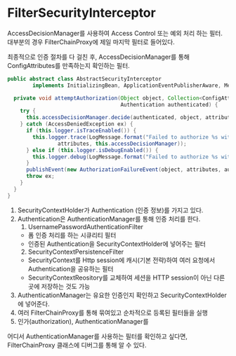 # FilterSecurityInterceptor

AccessDecisionManager를 사용하여 Access Control 또는 예외 처리 하는 필터. 대부분의 경우
FilterChainProxy에 제일 마지막 필터로 들어있다.

최종적으로 인증 절차를 다 걸친 후, AccessDecisionManager를 통해 ConfigAttributes를 만족하는지 확인하는 필터.

```java
public abstract class AbstractSecurityInterceptor
        implements InitializingBean, ApplicationEventPublisherAware, MessageSourceAware {

  private void attemptAuthorization(Object object, Collection<ConfigAttribute> attributes,
                                    Authentication authenticated) {
    try {
      this.accessDecisionManager.decide(authenticated, object, attributes);
    } catch (AccessDeniedException ex) {
      if (this.logger.isTraceEnabled()) {
        this.logger.trace(LogMessage.format("Failed to authorize %s with attributes %s using %s", object,
                attributes, this.accessDecisionManager));
      } else if (this.logger.isDebugEnabled()) {
        this.logger.debug(LogMessage.format("Failed to authorize %s with attributes %s", object, attributes));
      }
      publishEvent(new AuthorizationFailureEvent(object, attributes, authenticated, ex));
      throw ex;
    }
  }
}
```

1. SecurityContextHolder가 Authentication (인증 정보)를 가지고 있다.
2. Authentication은 AuthenticationManager를 통해 인증 처리를 한다.
    1. UsernamePasswordAuthenticationFilter
      - 폼 인증 처리를 하는 시큐리티 필터
      - 인증된 Authentication을 SecurityContextHolder에 넣어주는 필터
    2. SecurityContextPersistenceFilter
      - SecurityContext를 Http session에 캐시(기본 전략)하여 여러 요청에서 Authentication을 공유하는 필터
      - SecurityContextReository를 교체하여 세션을 HTTP session이 아닌 다른곳에 저장하는 것도 가능
3. AuthenticationManager는 유요한 인증인지 확인하고 SecurityContextHolder에 넣어준다.
4. 여러 FilterChainProxy를 통해 묶여있고 순차적으로 등록된 필터들을 실행
5. 인가(authorization), AuthenticationManager를

어디서 AuthenticationManager를 사용하는 필터를 확인하고 싶다면, FilterChainProxy 클래스에 디버그를 통해 알 수 있다.



